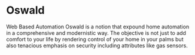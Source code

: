 # Oswald
Web Based Automation
Oswald is a notion that expound home automation in a comprehensive and modernistic way.
The objective is not just to add comfort to your life by rendering control of your home in your palms
but  also tenacious emphasis on security including attributes like gas sensors.
